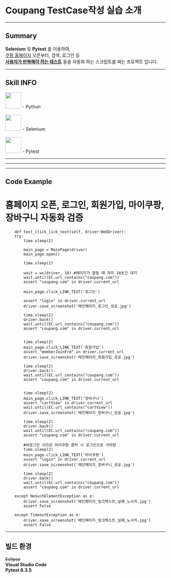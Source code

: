 # Coupang TestCase작성 실습 소개



---


## Summary        

**Selenium** 및 **Pytest** 를 이용하여, <br>
[쿠팡 홈페이지](https://www.coupang.com/?src=1042016&spec=10304903&addtag=900&ctag=HOME&lptag=%EC%BF%A0%ED%8C%A1&itime=20250314141813&pageType=HOME&pageValue=HOME&wPcid=17366935701840614859101&wRef=www.google.com&wTime=20250314141813&redirect=landing&gclid=&mcid=22df332209914a15bd15cbb7f888cdaf&network=g "Overview" ) 오픈부터, 검색, 로그인 등 <br>
<U>**사용자가 반복해야 하는 테스트**</U> 들을 자동화 하는 스크립트를 짜는 프로젝트 입니다.


 

---   


## Skill INFO      
<img src=image/pngwing.com.png height=50 widht=50>
- Python <br>
<br>
<img src=image/seleniumlogo.png height=50 widht=50>
- Selenium <br>
<br>
<img src=image/Pytestlogo.png height=50 widht=50>
- Pytest <br>

---
***
---

##  Code Example
# 홈페이지 오픈, 로그인, 회원가입, 마이쿠팡, 장바구니 자동화 검증


        def test_click_lick_text(self, driver:WebDriver):
        try:
            time.sleep(2)

            main_page = MainPage(driver)
            main_page.open()
            
            time.sleep(2)

            wait = ws(driver, 10) #페이지가 열릴 때 까지 10초간 대기
            wait.until(EC.url_contains("coupang.com"))
            assert "coupang.com" in driver.current_url
            
            main_page.click_LINK_TEXT('로그인')

            assert "login" in driver.current_url
            driver.save_screenshot('메인페이지_로그인_성공.jpg')

            time.sleep(2)
            driver.back()
            wait.until(EC.url_contains("coupang.com"))
            assert "coupang.com" in driver.current_url


            time.sleep(2)
            main_page.click_LINK_TEXT('회원가입')
            assert "memberJoinFrm" in driver.current_url
            driver.save_screenshot('메인페이지_회원가입_성공.jpg')

            time.sleep(2)
            driver.back()
            wait.until(EC.url_contains("coupang.com"))
            assert "coupang.com" in driver.current_url


            time.sleep(2)
            main_page.click_LINK_TEXT('장바구니')
            assert "cartView" in driver.current_url
            wait.until(EC.url_contains("cartView"))
            driver.save_screenshot('메인페이지_장바구니_성공.jpg')

            time.sleep(2)
            driver.back()
            wait.until(EC.url_contains("coupang.com"))
            assert "coupang.com" in driver.current_url

            #비로그인 이므로 마이쿠팡 클릭 시 로그인으로 가야함
            time.sleep(2)
            main_page.click_LINK_TEXT('마이쿠팡')
            assert "login" in driver.current_url
            driver.save_screenshot('메인페이지_장바구니_성공.jpg')

            time.sleep(2)
            driver.back()
            wait.until(EC.url_contains("coupang.com"))
            assert "coupang.com" in driver.current_url

        except NoSuchElementException as e:
            driver.save_screenshot('메인페이지_링크텍스트_실패_노서치.jpg')
            assert False

        except TimeoutException as e:
            driver.save_screenshot('메인페이지_링크텍스트_실패_노서치.jpg')
            assert False


---   

##  빌드 환경
~~Eclipse~~ <br>
**Visual Studio Code**  <br>
**Pytest 8.3.5** <br>